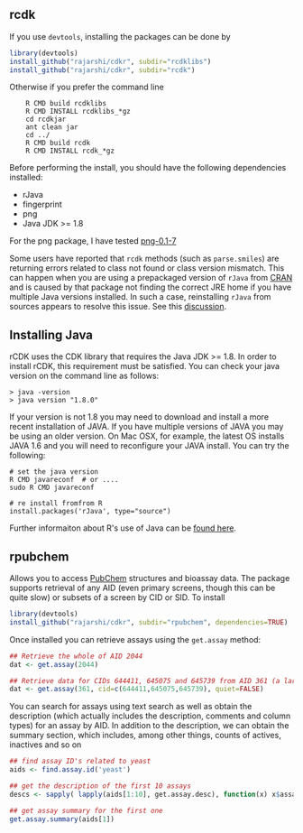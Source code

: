 ## rcdk

If you use ```devtools```, installing the packages can be done by
```R
library(devtools)
install_github("rajarshi/cdkr", subdir="rcdklibs")
install_github("rajarshi/cdkr", subdir="rcdk")
```

Otherwise if you prefer the command line
``` 
	R CMD build rcdklibs
	R CMD INSTALL rcdklibs_*gz
	cd rcdkjar
	ant clean jar
	cd ../
	R CMD build rcdk
	R CMD INSTALL rcdk_*gz
```
Before performing the install, you should have the following dependencies installed:

* rJava
* fingerprint
* png
* Java JDK >= 1.8


For the png package, I have tested [png-0.1-7](http://www.rforge.net/png/files/)

Some users have reported that `rcdk` methods (such as `parse.smiles`) are returning errors related to class not found or class version mismatch. This can happen when you are using a prepackaged version of `rJava` from [CRAN](https://cran.r-project.org/) and is caused by that package not finding the correct JRE home if you have multiple Java versions installed. In such a case, reinstalling `rJava` from sources appears to resolve this issue. See this [discussion](http://stackoverflow.com/questions/26948777/how-can-i-make-rjava-use-the-newer-version-of-java-on-osx).

## Installing Java

rCDK uses the CDK library that requires the Java JDK >= 1.8. In order to install rCDK, this requirement must be satisfied. You can check your java version on the command line as follows:

```
> java -version
> java version "1.8.0"
```

If your version is not 1.8 you may need to download and install a more recent installation of JAVA.  If you have multiple versions of JAVA you may be using an older version. On Mac OSX, for example, the latest OS installs JAVA 1.6 and you will need to reconfigure your JAVA install. You can try the following: 

```
# set the java version
R CMD javareconf  # or ....
sudo R CMD javareconf

# re install fromfrom R
install.packages('rJava', type="source")
```

Further informaiton about R's use of Java can be [found here](https://cran.r-project.org/doc/manuals/r-release/R-admin.html#Java-support). 


## rpubchem

Allows you to access [PubChem](https://pubchem.ncbi.nlm.nih.gov/) structures and bioassay data. The package supports retrieval of any AID (even primary screens, though this can be quite slow) or subsets of a screen by CID or SID. To install
```R
library(devtools)
install_github("rajarshi/cdkr", subdir="rpubchem", dependencies=TRUE)
```
Once installed you can retrieve assays using the `get.assay` method:
```R
## Retrieve the whole of AID 2044
dat <- get.assay(2044)

## Retrieve data for CIDs 644411, 645075 and 645739 from AID 361 (a large screen with 50K compounds)
dat <- get.assay(361, cid=c(644411,645075,645739), quiet=FALSE)
```
You can search for assays using text search as well as obtain the description (which actually includes the description, comments and column types) for an assay by AID. In addition to the description, we can obtain the summary section, which includes, among other things, counts of actives, inactives and so on
```R
## find assay ID's related to yeast
aids <- find.assay.id('yeast')

## get the description of the first 10 assays
descs <- sapply( lapply(aids[1:10], get.assay.desc), function(x) x$assay.desc )

## get assay summary for the first one
get.assay.summary(aids[1])
```
